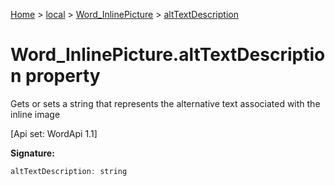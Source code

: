 [Home](./index) &gt; [local](local.md) &gt; [Word\_InlinePicture](local.word_inlinepicture.md) &gt; [altTextDescription](local.word_inlinepicture.alttextdescription.md)

# Word\_InlinePicture.altTextDescription property

Gets or sets a string that represents the alternative text associated with the inline image 

 \[Api set: WordApi 1.1\]

**Signature:**
```javascript
altTextDescription: string
```
